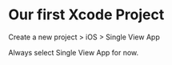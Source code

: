 # Our first Xcode Project

Create a new project > iOS > Single View App

Always select Single View App for now.